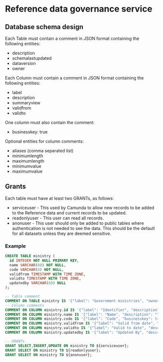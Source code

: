 # Reference data governance service


## Database schema design

Each Table must contain a comment in JSON format containing the following entities:

* description
* schemalastupdated
* dataversion
* owner

Each Column must contain a comment in JSON format containing the following entities:

* label
* description
* summaryview
* validfrom
* validto

One column must also contain the comment:

* businesskey: true

Optional entities for column comments:

* aliases (comma separated list)
* minimumlength
* maximumlength
* minimumvalue
* maximumvalue


## Grants

Each table must have at least two GRANTs, as follows:
* serviceuser - This used by Camunda to allow new records to be added to the Reference data and current records to be updated.
* readonlyuser - This user can read all records.
* anonuser - This user should only be added to public tables where authentication is not needed to see the data. 
This should be the default for all datasets unless they are deemed sensitive.


### Example

```sql
CREATE TABLE ministry (
  id INTEGER NOT NULL PRIMARY KEY,
  name VARCHAR(60) NOT NULL,
  code VARCHAR(8) NOT NULL,
  validfrom TIMESTAMP WITH TIME ZONE,
  validto TIMESTAMP WITH TIME ZONE,
  updatedby VARCHAR(60) NULL
);

-- Table comment
COMMENT ON TABLE ministry IS '{"label": "Government ministries", "owner": "xyx@test.com", "description": "A list of departments, agencies and public bodies.", "schemalastupdated": "06/03/2019", "dataversion": 1}';
-- Column comments
COMMENT ON COLUMN ministry.id IS '{"label": "Identifier", "description": "Database unique identity record.", "summaryview": "false"}';
COMMENT ON COLUMN ministry.name IS '{"label": "Name", "description": "The name of the branch or region.", "summaryview": "true"}';
COMMENT ON COLUMN ministry.code IS '{"label": "Code", "businesskey": true, "description": "The code associated with the branch or region.", "summaryview": "true"}';
COMMENT ON COLUMN ministry.validfrom IS '{"label": "Valid from date", "description": "Item valid from date.", "summaryview" : "false"}';
COMMENT ON COLUMN ministry.validto IS '{"label": "Valid to date", "description": "Item valid to date.", "summaryview" : "false"}';
COMMENT ON COLUMN ministry.updatedby IS '{"label": "Updated By", "description": "Record updated by", "summaryview": "false"}';

-- GRANTs
GRANT SELECT,INSERT,UPDATE ON ministry TO ${serviceuser};
GRANT SELECT ON ministry TO ${readonlyuser};
GRANT SELECT ON ministry TO ${anonuser};
```
